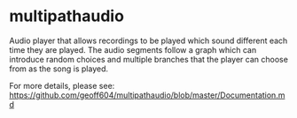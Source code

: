 # multipathaudio

Audio player that allows recordings to be played which sound different each time they are played. 
The audio segments follow a graph which can introduce random choices and multiple branches that
the player can choose from as the song is played.

For more details, please see:
https://github.com/geoff604/multipathaudio/blob/master/Documentation.md
